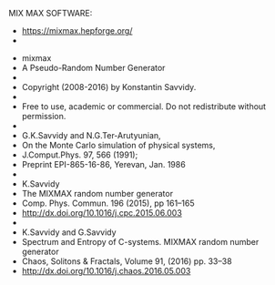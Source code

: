 MIX MAX SOFTWARE:

- https://mixmax.hepforge.org/
- 

 *  mixmax
 *  A Pseudo-Random Number Generator
 *
 *  Copyright (2008-2016) by Konstantin Savvidy.
 *
 *  Free to use, academic or commercial. Do not redistribute without permission.
 *
 *	G.K.Savvidy and N.G.Ter-Arutyunian,
 *  On the Monte Carlo simulation of physical systems,
 *	J.Comput.Phys. 97, 566 (1991);
 *  Preprint EPI-865-16-86, Yerevan, Jan. 1986
 *
 *  K.Savvidy
 *  The MIXMAX random number generator
 *  Comp. Phys. Commun. 196 (2015), pp 161–165
 *  http://dx.doi.org/10.1016/j.cpc.2015.06.003
 *
 *  K.Savvidy and G.Savvidy
 *  Spectrum and Entropy of C-systems. MIXMAX random number generator
 *  Chaos, Solitons & Fractals, Volume 91, (2016) pp. 33–38
 *  http://dx.doi.org/10.1016/j.chaos.2016.05.003
